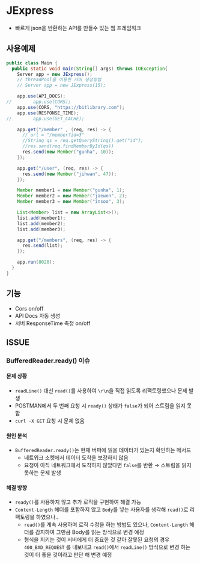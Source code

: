 # JExpress

- 빠르게 json을 반환하는 API를 만들수 있는 웹 프레임워크

## 사용예제

```java
public class Main {
  public static void main(String[] args) throws IOException{
    Server app = new JExpress();
    // threadPool을 이용한 서버 생성방법
    // Server app = new JExpress(15);

    app.use(API_DOCS);
//        app.use(CORS);
    app.use(CORS, "https://bitlibrary.com");
    app.use(RESPONSE_TIME);
//        app.use(GET_CACHE);

    app.get("/member" , (req, res) -> {
      // url = "/member?id=3"
      //String qs = req.getQueryString().get("id");
      //res.send(req.findMemberById(qs))
      res.send(new Member("gunha", 10));
    });

    app.get("/user", (req, res) -> {
      res.send(new Member("jihwan", 47));
    });

    Member member1 = new Member("gunha", 1);
    Member member2 = new Member("jaewon", 2);
    Member member3 = new Member("insoo", 3);

    List<Member> list = new ArrayList<>();
    list.add(member1);
    list.add(member2);
    list.add(member3);

    app.get("/members", (req, res) -> {
      res.send(list);
    });

    app.run(8020);
  }
}
```

## 기능
- Cors on/off
- API Docs 자동 생성
- 서버 ResponseTime 측정 on/off


## ISSUE

### BufferedReader.ready() 이슈

#### 문제 상황
- `readLine()` 대신 `read()`를 사용하여 `\r\n`을 직접 읽도록 리팩토링했으나 문제 발생
- POSTMAN에서 두 번째 요청 시 `ready()` 상태가 `false`가 되어 스트림을 읽지 못함
- `curl -X GET` 요청 시 문제 없음

#### 원인 분석
- `BufferedReader.ready()`는 현재 버퍼에 읽을 데이터가 있는지 확인하는 메서드
  - 네트워크 소켓에서 데이터 도착을 보장하지 않음
  - 요청이 아직 네트워크에서 도착하지 않았다면 `false`를 반환 → 스트림을 읽지 못하는 문제 발생

#### 해결 방향
- `ready()`를 사용하지 않고 추가 로직을 구현하여 해결 가능
- `Content-Length` 헤더를 포함하지 않고 `Body`를 넣는 사용자를 생각해 `read()`로 리팩토링을 하였으나..
  - `read()`를 계속 사용하며 로직 수정을 하는 방법도 있으나, `Content-Length` 헤더를 감지하여 그만큼 Body를 읽는 방식으로 변경 예정
  - 형식을 지키는 것이 서버에게 더 중요한 것 같아 잘못된 요청의 경우 `400_BAD_REQUEST` 를 내보내고 `read()`에서  `readLine()` 방식으로 변경 하는 것이 더 좋을 것이라고 판단 해 변경 예정
